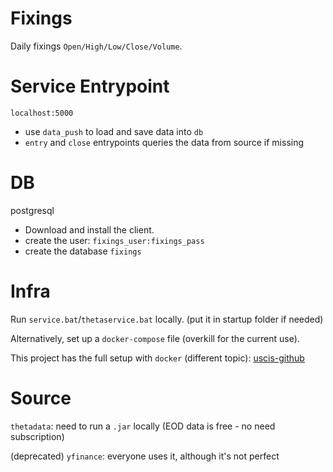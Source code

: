 # Fixings

Daily fixings `Open/High/Low/Close/Volume`.


# Service Entrypoint

`localhost:5000`

- use `data_push` to load and save data into `db`
- `entry` and `close` entrypoints queries the data from source if missing


# DB

postgresql

- Download and install the client.
- create the user: `fixings_user:fixings_pass`
- create the database `fixings`


# Infra

Run `service.bat`/`thetaservice.bat` locally. (put it in startup folder if needed)

Alternatively, set up a `docker-compose` file (overkill for the current use).

This project has the full setup with `docker` (different topic): [uscis-github](https://github.com/FrenchCommando/uscis-status)


# Source

`thetadata`: need to run a `.jar` locally (EOD data is free - no need subscription) 

(deprecated) `yfinance`: everyone uses it, although it's not perfect

